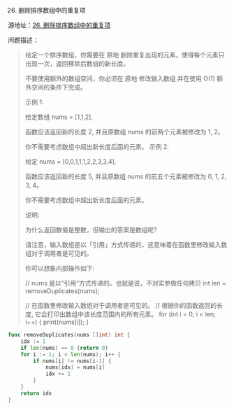 26. 删除排序数组中的重复项

源地址：[26. 删除排序数组中的重复项](https://leetcode-cn.com/problems/remove-duplicates-from-sorted-array/)

问题描述：

>给定一个排序数组，你需要在 原地 删除重复出现的元素，使得每个元素只出现一次，返回移除后数组的新长度。
>
>不要使用额外的数组空间，你必须在 原地 修改输入数组 并在使用 O(1) 额外空间的条件下完成。
>
> 
>
>示例 1:
>
>给定数组 nums = [1,1,2], 
>
>函数应该返回新的长度 2, 并且原数组 nums 的前两个元素被修改为 1, 2。 
>
>你不需要考虑数组中超出新长度后面的元素。
>示例 2:
>
>给定 nums = [0,0,1,1,1,2,2,3,3,4],
>
>函数应该返回新的长度 5, 并且原数组 nums 的前五个元素被修改为 0, 1, 2, 3, 4。
>
>你不需要考虑数组中超出新长度后面的元素。
>
>
>说明:
>
>为什么返回数值是整数，但输出的答案是数组呢?
>
>请注意，输入数组是以「引用」方式传递的，这意味着在函数里修改输入数组对于调用者是可见的。
>
>你可以想象内部操作如下:
>
>// nums 是以“引用”方式传递的。也就是说，不对实参做任何拷贝
>int len = removeDuplicates(nums);
>
>// 在函数里修改输入数组对于调用者是可见的。
>// 根据你的函数返回的长度, 它会打印出数组中该长度范围内的所有元素。
>for (int i = 0; i < len; i++) {
>    print(nums[i]);
>}

``` go
func removeDuplicates(nums []int) int {
    idx := 1
    if len(nums) == 0 {return 0}
    for i := 1; i < len(nums); i++ {
        if nums[i] != nums[i-1] {
            nums[idx] = nums[i]
            idx += 1
        }
    }
    return idx
}
```



